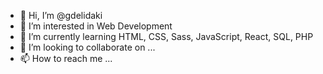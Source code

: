 - 👋 Hi, I’m @gdelidaki
- 👀 I’m interested in Web Development
- 🌱 I’m currently learning HTML, CSS, Sass, JavaScript, React, SQL, PHP
- 💞️ I’m looking to collaborate on ...
- 📫 How to reach me ...

<!---
gdelidaki/gdelidaki is a ✨ special ✨ repository because its `README.md` (this file) appears on your GitHub profile.
You can click the Preview link to take a look at your changes.
--->
